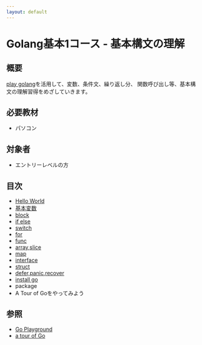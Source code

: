 ```yaml
---
layout: default
---
```


# Golang基本1コース - 基本構文の理解

## 概要

[play golang](http://play.golang.org/)を活用して、変数、条件文、繰り返し分、
関数呼び出し等、基本構文の理解習得をめざしていきます。

## 必要教材

* パソコン

## 対象者

* エントリーレベルの方

## 目次

* [Hello World](./helloworld)
* [基本変数](./variable)
* [block](./block)
* [if else](./if_else)
* [switch](./switch)
* [for](./for)
* [func](./func)
* [array,slice](./array)
* [map](./map)
* [interface](./interface)
* [struct](./struct)
* [defer,panic,recover](./defer_panic_recover)
* [install go](./install_go)
* package
* A Tour of Goをやってみよう


## 参照

* [Go Playground](http://play.golang.org/)
* [a tour of Go](https://go-tour-jp.appspot.com/list)

